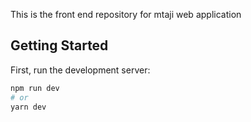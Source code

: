 This is the front end repository for mtaji web application

## Getting Started

First, run the development server:

```bash
npm run dev
# or
yarn dev
```


